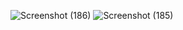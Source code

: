 ![Screenshot (186)](https://github.com/sonamyadav6942/Website-With-Login-And-Register-HTML-CSS-JavaScript/assets/106435692/b7150ad7-3f40-4935-8fcb-5cdc5ac8750f)
![Screenshot (185)](https://github.com/sonamyadav6942/Website-With-Login-And-Register-HTML-CSS-JavaScript/assets/106435692/55df1455-7380-44cb-80d6-e5cbc481a05c)
